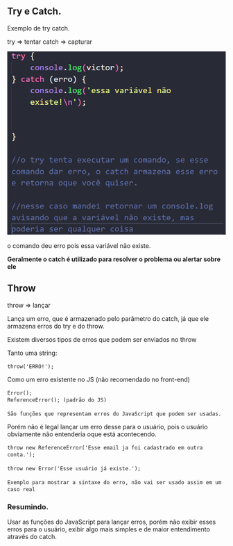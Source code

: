 ## Try e Catch.

Exemplo de try catch.

try => tentar
catch => capturar

![alt text](image.png)

o comando deu erro pois essa variável não existe.

<strong>Geralmente o catch é utilizado para resolver o problema ou alertar sobre ele</strong>

## Throw 

throw => lançar

Lança um erro, que é armazenado pelo parâmetro do catch, já que ele armazena erros do try e do throw.

Existem diversos tipos de erros que podem ser enviados no throw

Tanto uma string:

    throw('ERRO!');

Como um erro existente no JS (não recomendado no front-end)

    Error();
    ReferenceError(); (padrão do JS)

    São funções que representam erros do JavaScript que podem ser usadas.

Porém não é legal lançar um erro desse para o usuário, pois o usuário obviamente não entenderia oque está acontecendo.

    throw new ReferenceError('Esse email ja foi cadastrado em outra conta.');

    throw new Error('Esse usuário já existe.');

    Exemplo para mostrar a sintaxe do erro, não vai ser usado assim em um caso real

### Resumindo.

Usar as funções do JavaScript para lançar erros, porém não exibir esses erros para o usuário, exibir algo mais simples e de maior entendimento através do catch.


